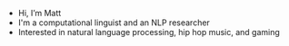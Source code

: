  - Hi, I’m Matt
 - I'm a computational linguist and an NLP researcher
 - Interested in natural language processing, hip hop music, and gaming

<!---
EinsZwo/EinsZwo is a ✨ special ✨ repository because its `README.md` (this file) appears on your GitHub profile.
You can click the Preview link to take a look at your changes.
--->
